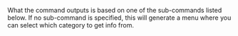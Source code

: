 What the command outputs is based on one of the sub-commands listed below. If no sub-command is specified, this will generate a menu where you can select which category to get info from.